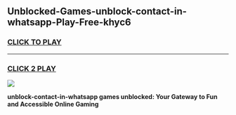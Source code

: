 
## Unblocked-Games-unblock-contact-in-whatsapp-Play-Free-khyc6
<h3>
<a href="https://premium76.site?title=unblock-contact-in-whatsapp&ref=18A1">CLICK TO PLAY</a></h3>
<hr>

<h3>
<a href="https://premium76.site?title=unblock-contact-in-whatsapp&ref=18A1">CLICK 2 PLAY</a>
  
</h3>

<a href="https://premium76.site?title=unblock-contact-in-whatsapp&ref=18A1"><img src="https://clearcache.store/games.png"></a>


**unblock-contact-in-whatsapp games unblocked: Your Gateway to Fun and Accessible Online Gaming**
